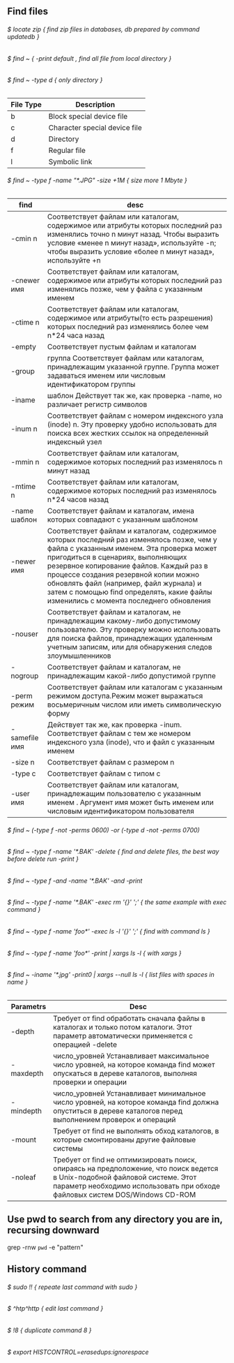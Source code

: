 
## Find files

###### $ locate zip { find zip files in databases, db prepared by command updatedb } 

###### $ find ~ { -print default , find all file from local directory }

###### $ find ~ -type d { only directory }
	
| File Type | Description |
| --- | --- |
| b | Block special device file |
| c | Character special device file |
| d | Directory |
| f | Regular file |
| l | Symbolic link |

###### $ find ~ -type f -name "*.JPG" -size +1M { size more 1 Mbyte }

| find | desc |
| --- | --- | 
| -cmin n | Соответствует файлам или каталогам, содержимое или атрибуты которых последний раз изменялись точно n минут назад. Чтобы выразить условие «менее n минут назад», используйте -n; чтобы выразить условие «более n минут назад», используйте +n |
| -cnewer  имя |  Соответствует файлам или каталогам, содержимое или атрибуты которых последний раз изменялись позже, чем у файла с указанным именем |
| -ctime n | Соответствует файлам или каталогам, содержимое или атрибуты(то есть разрешения) которых последний раз изменялись более чем n*24 часа назад |
| -empty | Соответствует пустым файлам и каталогам |
| -group | группа Соответствует файлам или каталогам, принадлежащим указанной группе. Группа может задаваться именем или числовым идентификатором группы |
| -iname | шаблон Действует так же, как проверка -name, но различает регистр символов |
| -inum n | Соответствует файлам с номером индексного узла (inode) n. Эту проверку удобно использовать для поиска всех жестких ссылок на определенный индексный узел |
| -mmin n | Соответствует файлам или каталогам, содержимое которых последний раз изменялось n минут назад |
| -mtime n | Соответствует файлам или каталогам, содержимое которых последний раз изменялось n*24 часов назад |
| -name шаблон | Соответствует файлам и каталогам, имена которых совпадают с указанным шаблоном |
| -newer имя | Соответствует файлам и каталогам, содержимое которых последний раз изменялось позже, чем у файла с указанным именем. Эта проверка может пригодиться в сценариях, выполняющих резервное копирование файлов. Каждый раз в процессе создания резервной копии можно обновлять файл (например, файл журнала) и затем с помощью find определять, какие файлы изменились с момента последнего обновления |
| -nouser | Соответствует файлам и каталогам, не принадлежащим какому-либо допустимому пользователю. Эту проверку можно использовать для поиска файлов, принадлежащих удаленным учетным записям, или для обнаружения следов злоумышленников |
| -nogroup | Соответствует файлам и каталогам, не принадлежащим какой-либо допустимой группе |
| -perm режим | Соответствует файлам или каталогам с указанным режимом доступа.Режим может выражаться восьмеричным числом или иметь символичеcкую форму |
| -samefile имя | Действует так же, как проверка -inum. Соответствует файлам с тем же номером индексного узла (inode), что и файл с указанным именем |
| -size n | Соответствует файлам с размером n |
| -type c | Соответствует файлам с типом c 
| -user имя | Соответствует файлам или каталогам, принадлежащим пользователю с указанным именем . Аргумент имя может быть именем или числовым идентификатором пользователя |

###### $ find ~ (-type f -not -perms 0600) -or (-type d -not -perms 0700)

###### $ find ~ -type f -name '*.BAK' -delete { find and delete files, the best way before delete run -print }

###### $ find ~ -type f -and -name '*.BAK' -and -print

###### $ find ~ -type f -name '*.BAK' -exec rm '{}' ';'  { the same example with exec command }

###### $ find ~ -type f -name 'foo*' -exec ls -l '{}' ';' { find with command ls }

###### $ find ~ -type f -name 'foo*' -print | xargs ls -l { with xargs }

###### $ find ~ -iname '*.jpg' -print0 | xargs --null ls -l { list files with spaces in name }




| Parametrs | Desc |
| --- | --- | 
| -depth | Требует от find обработать сначала файлы в каталогах и только потом каталоги. Этот параметр автоматически применяется с операцией -delete |
| -maxdepth | число_уровней Устанавливает максимальное число уровней, на которое команда find может опускаться в дереве каталогов, выполняя проверки и операции |
| -mindepth | число_уровней Устанавливает минимальное число уровней, на которое команда find должна опуститься в дереве каталогов перед выполнением проверок и операций |
| -mount | Требует от find не выполнять обход каталогов, в которые смонтированы другие файловые системы | 
| -noleaf | Требует от find не оптимизировать поиск, опираясь на предположение, что поиск ведется в Unix-подобной файловой системе. Этот параметр необходимо использовать при обходе файловых систем DOS/Windows CD-ROM |



## Use pwd to search from any directory you are in, recursing downward

grep -rnw `pwd` -e "pattern"

## History command

###### $ sudo !! { repeate last command with sudo }

###### $ ^htp^http { edit last command }

###### $ !8 { duplicate command 8 }

###### $ export HISTCONTROL=erasedups:ignorespace

